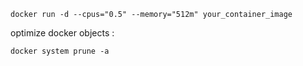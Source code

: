 
```shell
docker run -d --cpus="0.5" --memory="512m" your_container_image
```


optimize docker objects :

```shell
docker system prune -a
```










